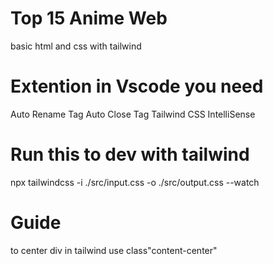# Top 15 Anime Web
 basic html and css with  tailwind
# Extention in Vscode you need 
 Auto Rename Tag
 Auto Close Tag
 Tailwind CSS IntelliSense 
 # Run this to dev with tailwind
 npx tailwindcss -i ./src/input.css -o ./src/output.css --watch
#  Guide 
to center div in tailwind 
use class"content-center"
